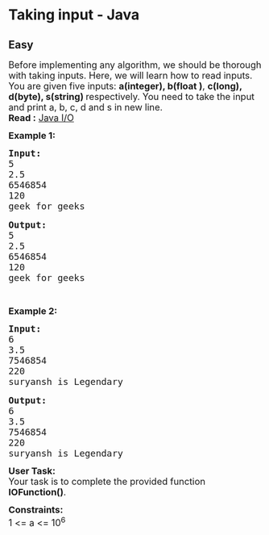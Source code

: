 # Taking input - Java
## Easy 
<div class="problem-statement">
                <p></p><p><span style="font-size:18px">Before implementing any algorithm, we should be thorough with taking inputs. Here, we will learn how to read inputs.<br>
You are given five&nbsp;inputs: <strong>a(integer), b(float )</strong>, <strong>c(long), d(byte), s(string) </strong>respectively. You need to take the input and print a,&nbsp;b, c, d and s&nbsp;in new line.<br>
<strong>Read :</strong> <a href="https://www.geeksforgeeks.org/ways-to-read-input-from-console-in-java/" target="_blank">Java I/O</a></span></p>

<p><strong><span style="font-size:18px">Example 1:</span></strong></p>

<pre><span style="font-size:18px"><strong>Input:</strong>
5
2.5
6546854</span>
<span style="font-size:18px">120
geek for geeks</span>

<span style="font-size:18px"><strong>Output:</strong></span>
<span style="font-size:18px">5
2.5
6546854</span>
<span style="font-size:18px">120
geek for geeks</span></pre>

<p>&nbsp;</p>

<p><strong><span style="font-size:18px">Example 2:</span></strong></p>

<pre><span style="font-size:18px"><strong>Input:</strong>
6
3.5
7546854</span>
<span style="font-size:18px">220
suryansh is Legendary</span>

<span style="font-size:18px"><strong>Output:</strong></span>
<span style="font-size:18px">6 
3.5 
7546854</span> 
<span style="font-size:18px">220 
suryansh is Legendary</span></pre>

<p><span style="font-size:18px"><strong>User Task: </strong><br>
Your task is to complete the provided function <strong>IOFunction()</strong>. </span></p>

<p><span style="font-size:18px"><strong>Constraints:</strong><br>
1 &lt;= a &lt;= 10<sup>6</sup></span></p>
 <p></p>
            </div>
